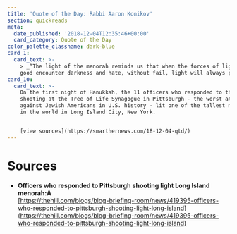 ```yaml
---
title: 'Quote of the Day: Rabbi Aaron Konikov'
section: quickreads
meta:
  date_published: '2018-12-04T12:35:46+00:00'
  card_category: Quote of the Day
color_palette_classname: dark-blue
card_1:
  card_text: >-
    > _“The light of the menorah reminds us that when the forces of light and
    good encounter darkness and hate, without fail, light will always prevail…”_
card_10:
  card_text: >-
    On the first night of Hanukkah, the 11 officers who responded to the
    shooting at the Tree of Life Synagogue in Pittsburgh - the worst attack
    against Jewish Americans in U.S. history - lit one of the tallest menorah's
    in the world in Long Island City, New York.


    [view sources](https://smarthernews.com/18-12-04-qtd/)
---
```

Sources
=======

*   **Officers who responded to Pittsburgh shooting light Long Island menorah:A**  
    [https://thehill.com/blogs/blog-briefing-room/news/419395-officers-who-responded-to-pittsburgh-shooting-light-long-island](https://thehill.com/blogs/blog-briefing-room/news/419395-officers-who-responded-to-pittsburgh-shooting-light-long-island)